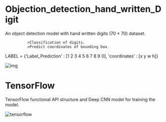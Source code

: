 # Objection_detection_hand_written_Digit

An object detection model with hand written digits (70 * 70) dataset.

              >Classification of digits.
              >Predict coordinates of bounding box.

LABEL = {'Label_Prediction' : [1 2 3 4 5 6 7 8 9 0], 'coordinates' : [x y w h]}


![img](https://user-images.githubusercontent.com/75822824/116657261-c1bfb400-a9ab-11eb-84bd-65b21117d512.png)

# TensorFlow

TensorFlow functional API structure and Deep CNN model for training the model.

![tensorflow](https://user-images.githubusercontent.com/75822824/116657156-963cc980-a9ab-11eb-86f5-b03ca9557a57.png)






